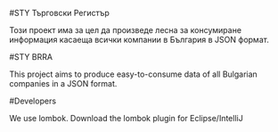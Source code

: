 #STY Търговски Регистър

Този проект има за цел да произведе лесна за консумиране информация касаеща всички компании в България в JSON формат.


#STY BRRA

This project aims to produce easy-to-consume data of all Bulgarian companies in a JSON format.

#Developers

We use lombok. Download the lombok plugin for Eclipse/IntelliJ